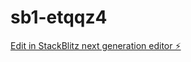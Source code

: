 # sb1-etqqz4

[Edit in StackBlitz next generation editor ⚡️](https://stackblitz.com/~/github.com/baitsanape/sb1-etqqz4)